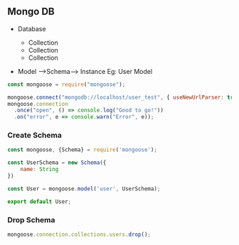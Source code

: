 ## Mongo DB

- Database

  - Collection
  - Collection
  - Collection

- Model -->Schema--> Instance
  Eg: User Model

```javascript
const mongoose = require("mongoose");

mongoose.connect("mongodb://localhost/user_test", { useNewUrlParser: true });
mongoose.connection
  .once("open", () => console.log("Good to go!"))
  .on("error", e => console.warn("Error", e));
```

### Create Schema

```javascript
const mongoose, {Schema} = require('mongoose');

const UserSchema = new Schema({
    name: String
})

const User = mongoose.model('user', UserSchema);

export default User;


```

### Drop Schema

```javascript
mongoose.connection.collections.users.drop();
```
